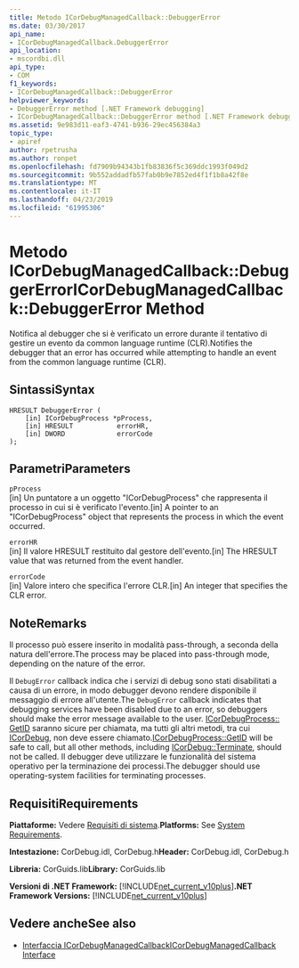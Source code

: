 ```yaml
---
title: Metodo ICorDebugManagedCallback::DebuggerError
ms.date: 03/30/2017
api_name:
- ICorDebugManagedCallback.DebuggerError
api_location:
- mscordbi.dll
api_type:
- COM
f1_keywords:
- ICorDebugManagedCallback::DebuggerError
helpviewer_keywords:
- DebuggerError method [.NET Framework debugging]
- ICorDebugManagedCallback::DebuggerError method [.NET Framework debugging]
ms.assetid: 9e983d11-eaf3-4741-b936-29ec456384a3
topic_type:
- apiref
author: rpetrusha
ms.author: ronpet
ms.openlocfilehash: fd7909b94343b1fb83836f5c369ddc1993f049d2
ms.sourcegitcommit: 9b552addadfb57fab0b9e7852ed4f1f1b8a42f8e
ms.translationtype: MT
ms.contentlocale: it-IT
ms.lasthandoff: 04/23/2019
ms.locfileid: "61995306"
---
```

# <a name="icordebugmanagedcallbackdebuggererror-method"></a><span data-ttu-id="9b86e-102">Metodo ICorDebugManagedCallback::DebuggerError</span><span class="sxs-lookup"><span data-stu-id="9b86e-102">ICorDebugManagedCallback::DebuggerError Method</span></span>
<span data-ttu-id="9b86e-103">Notifica al debugger che si è verificato un errore durante il tentativo di gestire un evento da common language runtime (CLR).</span><span class="sxs-lookup"><span data-stu-id="9b86e-103">Notifies the debugger that an error has occurred while attempting to handle an event from the common language runtime (CLR).</span></span>  
  
## <a name="syntax"></a><span data-ttu-id="9b86e-104">Sintassi</span><span class="sxs-lookup"><span data-stu-id="9b86e-104">Syntax</span></span>  
  
```  
HRESULT DebuggerError (  
    [in] ICorDebugProcess *pProcess,  
    [in] HRESULT           errorHR,  
    [in] DWORD             errorCode  
);  
```  
  
## <a name="parameters"></a><span data-ttu-id="9b86e-105">Parametri</span><span class="sxs-lookup"><span data-stu-id="9b86e-105">Parameters</span></span>  
 `pProcess`  
 <span data-ttu-id="9b86e-106">[in] Un puntatore a un oggetto "ICorDebugProcess" che rappresenta il processo in cui si è verificato l'evento.</span><span class="sxs-lookup"><span data-stu-id="9b86e-106">[in] A pointer to an "ICorDebugProcess" object that represents the process in which the event occurred.</span></span>  
  
 `errorHR`  
 <span data-ttu-id="9b86e-107">[in] Il valore HRESULT restituito dal gestore dell'evento.</span><span class="sxs-lookup"><span data-stu-id="9b86e-107">[in] The HRESULT value that was returned from the event handler.</span></span>  
  
 `errorCode`  
 <span data-ttu-id="9b86e-108">[in] Valore intero che specifica l'errore CLR.</span><span class="sxs-lookup"><span data-stu-id="9b86e-108">[in] An integer that specifies the CLR error.</span></span>  
  
## <a name="remarks"></a><span data-ttu-id="9b86e-109">Note</span><span class="sxs-lookup"><span data-stu-id="9b86e-109">Remarks</span></span>  
 <span data-ttu-id="9b86e-110">Il processo può essere inserito in modalità pass-through, a seconda della natura dell'errore.</span><span class="sxs-lookup"><span data-stu-id="9b86e-110">The process may be placed into pass-through mode, depending on the nature of the error.</span></span>  
  
 <span data-ttu-id="9b86e-111">Il `DebugError` callback indica che i servizi di debug sono stati disabilitati a causa di un errore, in modo debugger devono rendere disponibile il messaggio di errore all'utente.</span><span class="sxs-lookup"><span data-stu-id="9b86e-111">The `DebugError` callback indicates that debugging services have been disabled due to an error, so debuggers should make the error message available to the user.</span></span> <span data-ttu-id="9b86e-112">[ICorDebugProcess:: GetID](../../../../docs/framework/unmanaged-api/debugging/icordebugprocess-getid-method.md) saranno sicure per chiamata, ma tutti gli altri metodi, tra cui [ICorDebug](../../../../docs/framework/unmanaged-api/debugging/icordebug-terminate-method.md), non deve essere chiamato.</span><span class="sxs-lookup"><span data-stu-id="9b86e-112">[ICorDebugProcess::GetID](../../../../docs/framework/unmanaged-api/debugging/icordebugprocess-getid-method.md) will be safe to call, but all other methods, including [ICorDebug::Terminate](../../../../docs/framework/unmanaged-api/debugging/icordebug-terminate-method.md), should not be called.</span></span> <span data-ttu-id="9b86e-113">Il debugger deve utilizzare le funzionalità del sistema operativo per la terminazione dei processi.</span><span class="sxs-lookup"><span data-stu-id="9b86e-113">The debugger should use operating-system facilities for terminating processes.</span></span>  
  
## <a name="requirements"></a><span data-ttu-id="9b86e-114">Requisiti</span><span class="sxs-lookup"><span data-stu-id="9b86e-114">Requirements</span></span>  
 <span data-ttu-id="9b86e-115">**Piattaforme:** Vedere [Requisiti di sistema](../../../../docs/framework/get-started/system-requirements.md).</span><span class="sxs-lookup"><span data-stu-id="9b86e-115">**Platforms:** See [System Requirements](../../../../docs/framework/get-started/system-requirements.md).</span></span>  
  
 <span data-ttu-id="9b86e-116">**Intestazione:** CorDebug.idl, CorDebug.h</span><span class="sxs-lookup"><span data-stu-id="9b86e-116">**Header:** CorDebug.idl, CorDebug.h</span></span>  
  
 <span data-ttu-id="9b86e-117">**Libreria:** CorGuids.lib</span><span class="sxs-lookup"><span data-stu-id="9b86e-117">**Library:** CorGuids.lib</span></span>  
  
 <span data-ttu-id="9b86e-118">**Versioni di .NET Framework:** [!INCLUDE[net_current_v10plus](../../../../includes/net-current-v10plus-md.md)]</span><span class="sxs-lookup"><span data-stu-id="9b86e-118">**.NET Framework Versions:** [!INCLUDE[net_current_v10plus](../../../../includes/net-current-v10plus-md.md)]</span></span>  
  
## <a name="see-also"></a><span data-ttu-id="9b86e-119">Vedere anche</span><span class="sxs-lookup"><span data-stu-id="9b86e-119">See also</span></span>

- [<span data-ttu-id="9b86e-120">Interfaccia ICorDebugManagedCallback</span><span class="sxs-lookup"><span data-stu-id="9b86e-120">ICorDebugManagedCallback Interface</span></span>](../../../../docs/framework/unmanaged-api/debugging/icordebugmanagedcallback-interface.md)
